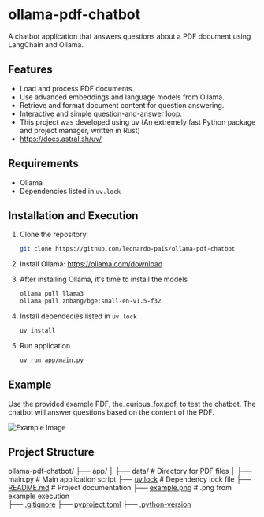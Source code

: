 # ollama-pdf-chatbot

A chatbot application that answers questions about a PDF document using LangChain and Ollama.

## Features

- Load and process PDF documents.
- Use advanced embeddings and language models from Ollama.
- Retrieve and format document content for question answering.
- Interactive and simple question-and-answer loop.
- This project was developed using uv (An extremely fast Python package and project manager, written in Rust)
- https://docs.astral.sh/uv/

## Requirements
- Ollama
- Dependencies listed in `uv.lock`

## Installation and Execution

1. Clone the repository:
   ```bash
   git clone https://github.com/leonardo-pais/ollama-pdf-chatbot

2. Install Ollama:
   https://ollama.com/download

3. After installing Ollama, it's time to install the models
   ```bash
   ollama pull llama3
   ollama pull znbang/bge:small-en-v1.5-f32

4. Install dependecies listed in `uv.lock`
   ```bash
   uv install

5. Run application
   ```bash
   uv run app/main.py


## Example
Use the provided example PDF, the_curious_fox.pdf, to test the chatbot.
The chatbot will answer questions based on the content of the PDF.

![Example Image](example.png)

## Project Structure

ollama-pdf-chatbot/
├── app/
│   ├── data/                # Directory for PDF files
│   ├── main.py              # Main application script
├── [uv.lock](uv.lock)                  # Dependency lock file
├── [README.md](README.md)              # Project documentation
├── [example.png](example.png)          # .png from example execution  
├── [.gitignore](.gitignore)
├── [pyproject.toml](pyproject.toml)
├── [.python-version](.python-version)